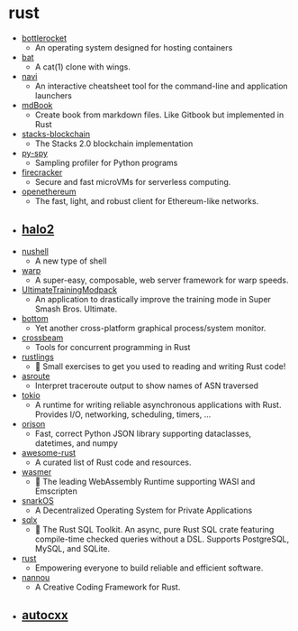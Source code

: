 # rust
- [bottlerocket](https://github.com/bottlerocket-os/bottlerocket)
  - An operating system designed for hosting containers
- [bat](https://github.com/sharkdp/bat)
  - A cat(1) clone with wings.
- [navi](https://github.com/denisidoro/navi)
  - An interactive cheatsheet tool for the command-line and application launchers
- [mdBook](https://github.com/rust-lang/mdBook)
  - Create book from markdown files. Like Gitbook but implemented in Rust
- [stacks-blockchain](https://github.com/blockstack/stacks-blockchain)
  - The Stacks 2.0 blockchain implementation
- [py-spy](https://github.com/benfred/py-spy)
  - Sampling profiler for Python programs
- [firecracker](https://github.com/firecracker-microvm/firecracker)
  - Secure and fast microVMs for serverless computing.
- [openethereum](https://github.com/openethereum/openethereum)
  - The fast, light, and robust client for Ethereum-like networks.
- [halo2](https://github.com/zcash/halo2)
  - 
- [nushell](https://github.com/nushell/nushell)
  - A new type of shell
- [warp](https://github.com/seanmonstar/warp)
  - A super-easy, composable, web server framework for warp speeds.
- [UltimateTrainingModpack](https://github.com/jugeeya/UltimateTrainingModpack)
  - An application to drastically improve the training mode in Super Smash Bros. Ultimate.
- [bottom](https://github.com/ClementTsang/bottom)
  - Yet another cross-platform graphical process/system monitor.
- [crossbeam](https://github.com/crossbeam-rs/crossbeam)
  - Tools for concurrent programming in Rust
- [rustlings](https://github.com/rust-lang/rustlings)
  - 🦀 Small exercises to get you used to reading and writing Rust code!
- [asroute](https://github.com/stevenpack/asroute)
  - Interpret traceroute output to show names of ASN traversed
- [tokio](https://github.com/tokio-rs/tokio)
  - A runtime for writing reliable asynchronous applications with Rust. Provides I/O, networking, scheduling, timers, ...
- [orjson](https://github.com/ijl/orjson)
  - Fast, correct Python JSON library supporting dataclasses, datetimes, and numpy
- [awesome-rust](https://github.com/rust-unofficial/awesome-rust)
  - A curated list of Rust code and resources.
- [wasmer](https://github.com/wasmerio/wasmer)
  - 🚀 The leading WebAssembly Runtime supporting WASI and Emscripten
- [snarkOS](https://github.com/AleoHQ/snarkOS)
  - A Decentralized Operating System for Private Applications
- [sqlx](https://github.com/launchbadge/sqlx)
  - 🧰 The Rust SQL Toolkit. An async, pure Rust SQL crate featuring compile-time checked queries without a DSL. Supports PostgreSQL, MySQL, and SQLite.
- [rust](https://github.com/rust-lang/rust)
  - Empowering everyone to build reliable and efficient software.
- [nannou](https://github.com/nannou-org/nannou)
  - A Creative Coding Framework for Rust.
- [autocxx](https://github.com/google/autocxx)
  - 
